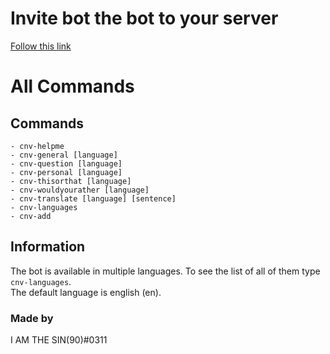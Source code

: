 # Invite bot the bot to your server

[Follow this link](https://discord.com/oauth2/authorize?client_id=744956642214543362&permissions=84992&scope=bot)

# All Commands

## Commands

```
- cnv-helpme
- cnv-general [language]
- cnv-question [language]
- cnv-personal [language]
- cnv-thisorthat [language]
- cnv-wouldyourather [language]
- cnv-translate [language] [sentence]
- cnv-languages
- cnv-add
```

## Information

The bot is available in multiple languages. To see the list of all of them type `cnv-languages`.  
The default language is english (en).

### Made by

I AM THE SIN(90)#0311

